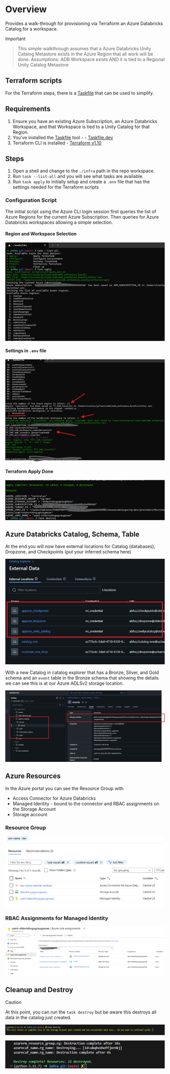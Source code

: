 # Overview

Provides a walk-through for provisioning via Terraform an Azure Databricks Catalog for a workspace.


> [!IMPORTANT]  
>> This simple walkthrough assumes that a Azure Databricks Unity Catalog Metastore exists in the Azure Region that all work will be done.
>> Assumptions: ADB Workspace exists AND it is tied to a Regional Unity Catalog Metastore

## Terraform scripts

For the Terraform steps, there is a [Taskfile](https://taskfile.dev) that can be used to simplify.


## Requirements

1. Ensure you have an existing Azure Subscription, an Azure Databricks Workspace, and that Workspace is tied to a Unity Catalog for that Region.
1. You've installed the [Taskfile](https://taskfile.dev) tool - - [Taskfile.dev](https://taskfile.dev/installation/#binary)
1. Terraform CLI is installed - [Terraform v1.10](https://learn.hashicorp.com/tutorials/terraform/install-cli)

## Steps

1. Open a shell and change to the `./infra` path in the repo workspace.
1. Run `task --list-all` and you will see what tasks are available.
1. Run `task apply` to initially setup and create a `.env` file that has the settings needed for the Terraform scripts


### Configuration Script

The initial script using the Azure CLI login session first queries the list of Azure Regions for the current Azure Subscription. Then queries for Azure Databricks workspaces allowing a simple selection.


#### Region and Workspace Selection
![configure tf](./tf-configure.png)


#### Settings in `.env` file
![env settings](./tf-settings.png)


#### Terraform Apply Done
![apply done](./tf-done.png)



## Azure Databricks Catalog, Schema, Table

At the end you will now have external locations for Catalog (databases), Dropzone, and Checkpoints (put your inferred schema here)

![unity catalog](uc-ext.png)


With a new Catalog in catalog explorer that has a Bronze, Silver, and Gold schema and an `event` table in the Bronze schema that showing the details we can see this is at our Azure ADLSv2 storage location.

![catalog storage](uc-storage.png)

## Azure Resources

In the Azure portal you can see the Resource Group with

- Access Connector for Azure Databricks
- Managed Identity - bound to the connector and RBAC assignments on the Storage Account
- Storage account

### Resource Group
![azure resource group view](az-rg.png)


### RBAC Assignments for Managed Identity
![azure rbac view](az-rbac.png)


## Cleanup and Destroy 

> [!CAUTION]
> At this point, you can run the `task destroy` but be aware this destroys all data in the catalog just created.

![destroy prompt](tf-destroy.png)

![destroy done](tf-destroy-done.png)